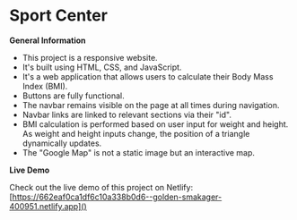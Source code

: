 # Sport Center 

**General Information**

- This project is a responsive website.
- It's built using HTML, CSS, and JavaScript.
- It's a web application that allows users to calculate their Body Mass Index (BMI).
- Buttons are fully functional.
- The navbar remains visible on the page at all times during navigation.
- Navbar links are linked to relevant sections via their "id".
- BMI calculation is performed based on user input for weight and height. As weight and height inputs change, the position of a triangle dynamically updates.
- The "Google Map" is not a static image but an interactive map.


**Live Demo**

Check out the live demo of this project on Netlify: [https://662eaf0ca1df6c10a338b0d6--golden-smakager-400951.netlify.app]()







